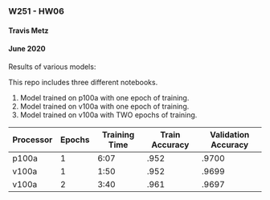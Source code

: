 
### W251 - HW06
#### Travis Metz
#### June 2020

Results of various models:

This repo includes three different notebooks.
1.  Model trained on p100a with one epoch of training.
2.  Model trained on v100a with one epoch of training.
3.  Model trained on v100a with TWO epochs of training.

| Processor | Epochs | Training Time | Train Accuracy | Validation Accuracy
|---|---|---|---|---|
p100a | 1 | 6:07 | .952 | .9700
v100a | 1 | 1:50 | .952 | .9699
v100a | 2 | 3:40 | .961 | .9697
